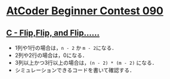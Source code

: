 # [AtCoder Beginner Contest 090](https://atcoder.jp/contests/abc090/tasks)

## [C - Flip,Flip, and Flip......](https://atcoder.jp/contests/abc090/tasks/arc091_a)
- 1列や1行の場合は，`n - 2` か `m - 2`になる．
- 2列や2行の場合は，0になる．
- 3列以上かつ3行以上の場合は，`(n - 2) * (m - 2)` になる．
- シミュレーションできるコードを書いて確認する．
